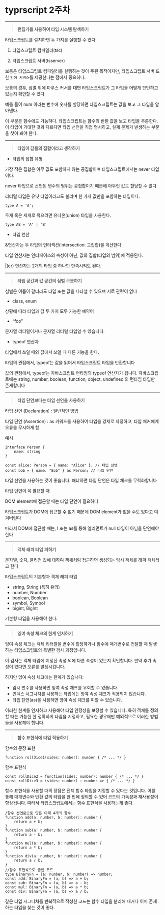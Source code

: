 # typrscript 2주차

---

> **편집기를 사용하여 타입 시스템 탐색하기**
> 

타입스크립트를 설치하면 두 가지를 실행할 수 있다.

1. 타입스크립트 컴파일러(tsc)

2. 타입스크립트 서버(tsserver)

보통은 타입스크립트 컴파일러를 실행하는 것이 주된 목적이지만, 타입스크립트 서버 또한 `언어 서비스`를 제공한다는 점에서 중요하다.

보통의 경우, 심벌 위에 마우스 커서를 대면 타입스크립트가 그 타입을 어떻게 판단하고 있는지 확인할 수 있다.

예를 들어 num 이라는 변수에 숫자를 할당하면 타입스크립트는 값을 보고 그 타입을 알아낸다.

이 부분은 함수에도 가능하다.
타입스크립트는 함수의 반환 값을 보고 타입을 추론한다.
이 타입이 기대한 것과 다르다면 타입 선언을 직접 명시하고, 실제 문제가 발생하는 부분을 찾아 봐야 한다.

---

> **타입이 값들의 집합이라고 생각하기**
> 

- 타입의 집합 유형

가장 작은 집합은 아무 값도 포함하지 않는 공집합이며 타입스크립트에서는 never 타입이다.

never 타입으로 선언된 변수의 범위는 공집합이기 때문에 아무런 값도 할당할 수 없다.

리터럴 타입은 유닛 타입이라고도 불리며 한 가지 값만을 포함하는 타입이다.

```tsx
type A = 'A';
```

두개 혹은 세개로 묶으려면 유니온(union) 타입을 사용한다.

```tsx
type AB = 'A' | 'B'
```

- 타입 연산

&연산자는 두 타입의 인터섹션(intersection: 교집합)을 계산한다

타입 연산자는 인터페이스의 속성이 아닌, 값의 집합(타입의 범위)에 적용된다.

|(or) 연산자는 2개의 타입 중 하나만 만족시켜도 된다.

---

> **타입 공간과 값 공간의 심벌 구분하기**
> 

심벌은 이름이 같더라도 타입 또는 값을 나타낼 수 있으며 서로 관련이 없다

- class, enum

상황에 따라 타입과 값 두 가지 모두 가능한 예약어

- “foo”

문자열 리터럴이거나 문자열 리터럴 타입일 수 있습니다.

- typeof 연산자

타입에서 쓰일 때와 값에서 쓰일 때 다른 기능을 한다.

타입의 관점에서,  typeof는 값을 읽어서 타입스크립트 타입을 반환합니다

값의 관점에서, typeof는 자바스크립트 런타임의 typeof 연산자가 됩니다. 자바스크립트에는 string, number, boolean, function, object, undefined 의 런타임 타입만 존재합니다

---

> **타입 단언보다는 타입 선언을 사용하기**
> 

타입 선언 (Declaration) : 일반적인 방법 

타입 단언 (Assertion) : as 키워드를 사용하여 타입을 강제로 지정하고, 타입 체커에게 오류를 무시하게 함

예시

```tsx
interface Person {
    name: string
}

const alice: Person = { name: "Alice" }; // 타입 선언
const bob = { name: "Bob" } as Person; // 타입 단언
```

타입 선언을 사용하는 것이 좋습니다. 왜냐하면 타입 단언은 타입 체크를 무력화합니다

타입 단언이 꼭 필요할 때

DOM element에 접근할 때는 타입 단언이 필요하다

타입스크립트가 DOM에 접근할 수 없기 때문에 DOM element가 없을 수도 있다고 여겨버린다

따라서 DOM에 접근할 때는, ! 또는 as를 통해 엘리먼트가 null 타입이 아님을 단언해야 한다

---

> **객체 래퍼 타입 피하기**
> 

문자열, 숫자, 불리언 값에 대하여 객체처럼 접근하면 생성되는 임시 객체를 래퍼 객체라고 한다

타입스크립트의 기본형과 객체 래퍼 타입

- string, String (특히 유의)
- number, Number
- boolean, Boolean
- symbol, Symbol
- bigint, BigInt

기본형 타입을 사용해야 한다.

---

> **잉여 속성 체크의 한계 인지하기**
> 

잉여 속성 체크는 객체 리터럴을 변수에 할당하거나 함수에 매개변수로 전달할 때 발생하는 타입스크립트의 특별한 검사 과정입니다.

이 검사는 객체 타입에 지정된 속성 외에 다른 속성이 있는지 확인합니다. 만약 추가 속성이 있다면 오류를 발생시킵니다.

하지만 잉여 속성 체크에는 한계가 있습니다:

- 임시 변수를 사용하면 잉여 속성 체크를 우회할 수 있습니다.
- 인덱스 시그니처를 사용하는 타입에는 잉여 속성 체크가 적용되지 않습니다.
- 타입 단언(as)을 사용하면 잉여 속성 체크를 피할 수 있습니다.

이러한 한계를 인지하고 사용해야 타입 안정성을 보장할 수 있습니다. 특히 객체를 정의할 때는 가능한 한 정확하게 타입을 지정하고, 필요한 경우에만 예외적으로 이러한 방법들을 사용해야 합니다.

---

> **함수 표현식에 타입 적용하기**
> 

함수의 문장 표현

```tsx
function rollDice1(sides: number): number { /* ... */ }
```

함수 표현식

```tsx
const rollDice2 = function(sides: number): number { /* ... */ }
const rollDice3 = (sides: number) : number => { /* ... */ }
```

함수 표현식을 사용할 때의 장점은 전체 함수 타입을 지정할 수 있다는 것입니다. 이를 통해 매개변수와 반환 값의 타입을 한 번에 정의할 수 있어 코드의 가독성과 재사용성이 향상됩니다.  따라서 타입스크립트에서는 함수 표현식을 사용하는게 좋다.

```
/함수 선언문으로 만든 아래 4개의 함수
function add(a: number, b: number): number {
    return a + b;
}
function sub(a: number, b: number): number {
    return a - b;
}
function mul(a: number, b: number): number {
    return a * b;
}
function div(a: number, b: number): number {
    return a / b;
}
//함수 표현식으로 줄인 코드
type BinaryFn = (a: number, b: number) => number;
const add: BinaryFn = (a, b) => a + b;
const sub: BinaryFn = (a, b) => a - b;
const mul: BinaryFn = (a, b) => a * b;
const div: BinaryFn = (a, b) => a / b;
```

같은 타입 시그니처를 반복적으로 작성한 코드는 함수 타입을 분리해 내거나 이미 존재하는 타입을 찾는 것이 좋다.